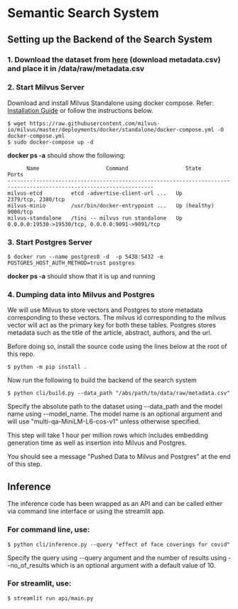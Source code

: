 # Semantic Search System
## Setting up the Backend of the Search System

### 1. Download the dataset from [here](https://www.kaggle.com/datasets/allen-institute-for-ai/CORD-19-research-challenge) (download metadata.csv) and place it in /data/raw/metadata.csv 

### 2. Start Milvus Server
Download and install Milvus Standalone using docker compose. Refer: [Installation Guide](https://milvus.io/docs/install_standalone-docker.md) or follow the instructions below.

```
$ wget https://raw.githubusercontent.com/milvus-io/milvus/master/deployments/docker/standalone/docker-compose.yml -O docker-compose.yml
$ sudo docker-compose up -d
```

**docker ps -a** should show the following:
```
      Name                     Command                  State                            Ports
--------------------------------------------------------------------------------------------------------------------
milvus-etcd         etcd -advertise-client-url ...   Up             2379/tcp, 2380/tcp
milvus-minio        /usr/bin/docker-entrypoint ...   Up (healthy)   9000/tcp
milvus-standalone   /tini -- milvus run standalone   Up             0.0.0.0:19530->19530/tcp, 0.0.0.0:9091->9091/tcp

```
### 3. Start Postgres Server

```
$ docker run --name postgres0 -d  -p 5438:5432 -e POSTGRES_HOST_AUTH_METHOD=trust postgres
```
**docker ps -a** should show that it is up and running

### 4. Dumping data into Milvus and Postgres
We will use Milvus to store vectors and Postgres to store metadata corresponding to these vectors. The milvus id corresponding to the milvus vector will act as the primary key for both these tables. Postgres stores metadata such as the title of the article, abstract, authors, and the url. 

Before doing so, install the source code using the lines below at the root of this repo.  

```
$ python -m pip install .
```

Now run the following to build the backend of the search system

```
$ python cli/build.py --data_path "/abs/path/to/data/raw/metadata.csv"
``` 
Specify the absolute path to the dataset using --data_path and the model name using --model_name. The model name is an optional argument and will use "multi-qa-MiniLM-L6-cos-v1" unless otherwise specified. 

This step will take 1 hour per million rows which includes embedding generation time as well as insertion into Milvus and Postgres.

You should see a message "Pushed Data to Milvus and Postgres" at the end of this step.

## Inference
The inference code has been wrapped as an API and can be called either via command line interface or using the streamlit app.

### For command line, use: 

```
$ python cli/inference.py --query "effect of face coverings for covid"
```

Specify the query using --query argument and the number of results using --no_of_results which is an optional argument with a default value of 10.

### For streamlit, use: 

```
$ streamlit run api/main.py
```
